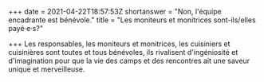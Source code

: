 +++
date = 2021-04-22T18:57:53Z
shortanswer = "Non, l'équipe encadrante est bénévole."
title = "Les moniteurs et monitrices sont-ils/elles payé·e·s?"

+++
Les responsables, les moniteurs et monitrices, les cuisiniers et cuisinières sont toutes et tous bénévoles, ils rivalisent d'ingéniosité et d'imagination pour que la vie des camps et des rencontres ait une saveur unique et merveilleuse.